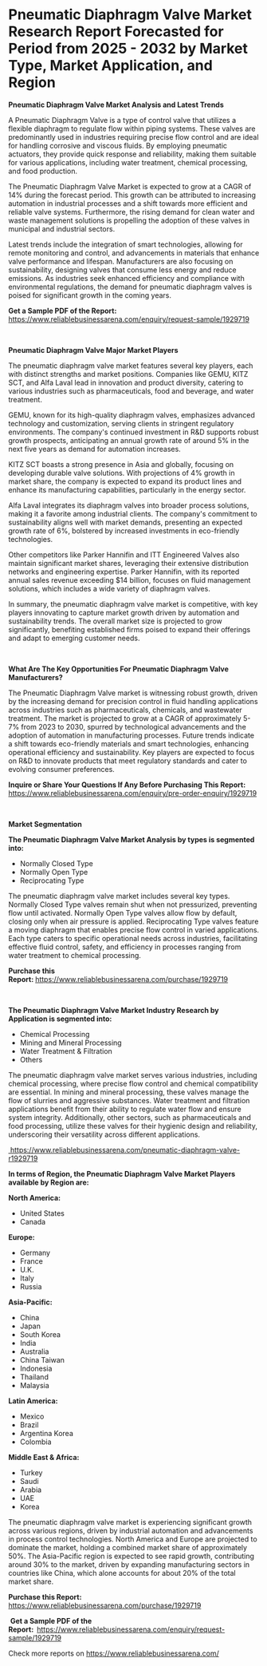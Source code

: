 <p><h1>Pneumatic Diaphragm Valve Market Research Report Forecasted for Period from 2025 -  2032 by Market Type, Market Application, and Region</h1></p><p><strong>Pneumatic Diaphragm Valve Market Analysis and Latest Trends</strong></p>
<p><p>A Pneumatic Diaphragm Valve is a type of control valve that utilizes a flexible diaphragm to regulate flow within piping systems. These valves are predominantly used in industries requiring precise flow control and are ideal for handling corrosive and viscous fluids. By employing pneumatic actuators, they provide quick response and reliability, making them suitable for various applications, including water treatment, chemical processing, and food production.</p><p>The Pneumatic Diaphragm Valve Market is expected to grow at a CAGR of 14% during the forecast period. This growth can be attributed to increasing automation in industrial processes and a shift towards more efficient and reliable valve systems. Furthermore, the rising demand for clean water and waste management solutions is propelling the adoption of these valves in municipal and industrial sectors.</p><p>Latest trends include the integration of smart technologies, allowing for remote monitoring and control, and advancements in materials that enhance valve performance and lifespan. Manufacturers are also focusing on sustainability, designing valves that consume less energy and reduce emissions. As industries seek enhanced efficiency and compliance with environmental regulations, the demand for pneumatic diaphragm valves is poised for significant growth in the coming years.</p></p>
<p><strong>Get a Sample PDF of the Report:&nbsp;</strong> <a href="https://www.reliablebusinessarena.com/enquiry/request-sample/1929719?utm_campaign=3535&utm_medium=2&utm_source=Github&utm_content=ia&utm_term=29032025&utm_id=pneumatic-diaphragm-valve">https://www.reliablebusinessarena.com/enquiry/request-sample/1929719</a></p>
<p>&nbsp;</p>
<p><strong>Pneumatic Diaphragm Valve Major Market Players</strong></p>
<p><p>The pneumatic diaphragm valve market features several key players, each with distinct strengths and market positions. Companies like GEMU, KITZ SCT, and Alfa Laval lead in innovation and product diversity, catering to various industries such as pharmaceuticals, food and beverage, and water treatment.</p><p>GEMU, known for its high-quality diaphragm valves, emphasizes advanced technology and customization, serving clients in stringent regulatory environments. The company's continued investment in R&D supports robust growth prospects, anticipating an annual growth rate of around 5% in the next five years as demand for automation increases.</p><p>KITZ SCT boasts a strong presence in Asia and globally, focusing on developing durable valve solutions. With projections of 4% growth in market share, the company is expected to expand its product lines and enhance its manufacturing capabilities, particularly in the energy sector.</p><p>Alfa Laval integrates its diaphragm valves into broader process solutions, making it a favorite among industrial clients. The company's commitment to sustainability aligns well with market demands, presenting an expected growth rate of 6%, bolstered by increased investments in eco-friendly technologies.</p><p>Other competitors like Parker Hannifin and ITT Engineered Valves also maintain significant market shares, leveraging their extensive distribution networks and engineering expertise. Parker Hannifin, with its reported annual sales revenue exceeding $14 billion, focuses on fluid management solutions, which includes a wide variety of diaphragm valves.</p><p>In summary, the pneumatic diaphragm valve market is competitive, with key players innovating to capture market growth driven by automation and sustainability trends. The overall market size is projected to grow significantly, benefiting established firms poised to expand their offerings and adapt to emerging customer needs.</p></p>
<p>&nbsp;</p>
<p><strong>What Are The Key Opportunities For Pneumatic Diaphragm Valve Manufacturers?</strong></p>
<p><p>The Pneumatic Diaphragm Valve market is witnessing robust growth, driven by the increasing demand for precision control in fluid handling applications across industries such as pharmaceuticals, chemicals, and wastewater treatment. The market is projected to grow at a CAGR of approximately 5-7% from 2023 to 2030, spurred by technological advancements and the adoption of automation in manufacturing processes. Future trends indicate a shift towards eco-friendly materials and smart technologies, enhancing operational efficiency and sustainability. Key players are expected to focus on R&D to innovate products that meet regulatory standards and cater to evolving consumer preferences.</p></p>
<p><strong>Inquire or Share Your Questions If Any Before Purchasing This Report:</strong> <a href="https://www.reliablebusinessarena.com/enquiry/pre-order-enquiry/1929719?utm_campaign=3535&utm_medium=2&utm_source=Github&utm_content=ia&utm_term=29032025&utm_id=pneumatic-diaphragm-valve">https://www.reliablebusinessarena.com/enquiry/pre-order-enquiry/1929719</a></p>
<p>&nbsp;</p>
<p><strong>Market Segmentation</strong></p>
<p><strong>The Pneumatic Diaphragm Valve Market Analysis by types is segmented into:</strong></p>
<p><ul><li>Normally Closed Type</li><li>Normally Open Type</li><li>Reciprocating Type</li></ul></p>
<p><p>The pneumatic diaphragm valve market includes several key types. Normally Closed Type valves remain shut when not pressurized, preventing flow until activated. Normally Open Type valves allow flow by default, closing only when air pressure is applied. Reciprocating Type valves feature a moving diaphragm that enables precise flow control in varied applications. Each type caters to specific operational needs across industries, facilitating effective fluid control, safety, and efficiency in processes ranging from water treatment to chemical processing.</p></p>
<p><strong>Purchase this Report:&nbsp;</strong><a href="https://www.reliablebusinessarena.com/purchase/1929719?utm_campaign=3535&utm_medium=2&utm_source=Github&utm_content=ia&utm_term=29032025&utm_id=pneumatic-diaphragm-valve">https://www.reliablebusinessarena.com/purchase/1929719</a></p>
<p>&nbsp;</p>
<p><strong>The Pneumatic Diaphragm Valve Market Industry Research by Application is segmented into:</strong></p>
<p><ul><li>Chemical Processing</li><li>Mining and Mineral Processing</li><li>Water Treatment & Filtration</li><li>Others</li></ul></p>
<p><p>The pneumatic diaphragm valve market serves various industries, including chemical processing, where precise flow control and chemical compatibility are essential. In mining and mineral processing, these valves manage the flow of slurries and aggressive substances. Water treatment and filtration applications benefit from their ability to regulate water flow and ensure system integrity. Additionally, other sectors, such as pharmaceuticals and food processing, utilize these valves for their hygienic design and reliability, underscoring their versatility across different applications.</p></p>
<p><a href="https://www.reliablebusinessarena.com/pneumatic-diaphragm-valve-r1929719?utm_campaign=3535&utm_medium=2&utm_source=Github&utm_content=ia&utm_term=29032025&utm_id=pneumatic-diaphragm-valve">&nbsp;https://www.reliablebusinessarena.com/pneumatic-diaphragm-valve-r1929719</a></p>
<p><strong>In terms of Region, the Pneumatic Diaphragm Valve Market Players available by Region are:</strong></p>
<p>
    <p> <strong> North America: </strong>
        <ul>
            <li>United States</li>
            <li>Canada</li>
        </ul>
        </p> 
    <p> <strong> Europe: </strong>
        <ul>
            <li>Germany</li>
            <li>France</li>
            <li>U.K.</li>
            <li>Italy</li>
            <li>Russia</li>
        </ul>
        </p> 
    <p> <strong> Asia-Pacific: </strong>
        <ul>
            <li>China</li>
            <li>Japan</li>
            <li>South Korea</li>
            <li>India</li>
            <li>Australia</li>
            <li>China Taiwan</li>
            <li>Indonesia</li>
            <li>Thailand</li>
            <li>Malaysia</li>
        </ul>
        </p> 
    <p> <strong> Latin America: </strong>
        <ul>
            <li>Mexico</li>
            <li>Brazil</li>
            <li>Argentina Korea</li>
            <li>Colombia</li>
        </ul>
        </p> 
    <p> <strong> Middle East & Africa: </strong>
        <ul>
            <li>Turkey</li>
            <li>Saudi</li>
            <li>Arabia</li>
            <li>UAE</li>
            <li>Korea</li>
        </ul>
    </p>
    </p>
<p><p>The pneumatic diaphragm valve market is experiencing significant growth across various regions, driven by industrial automation and advancements in process control technologies. North America and Europe are projected to dominate the market, holding a combined market share of approximately 50%. The Asia-Pacific region is expected to see rapid growth, contributing around 30% to the market, driven by expanding manufacturing sectors in countries like China, which alone accounts for about 20% of the total market share.</p></p>
<p><strong>Purchase this Report: </strong><a href="https://www.reliablebusinessarena.com/purchase/1929719?utm_campaign=3535&utm_medium=2&utm_source=Github&utm_content=ia&utm_term=29032025&utm_id=pneumatic-diaphragm-valve">https://www.reliablebusinessarena.com/purchase/1929719</a></p>
<p>&nbsp;<strong>Get a Sample PDF of the Report:&nbsp;&nbsp;</strong><a href="https://www.reliablebusinessarena.com/enquiry/request-sample/1929719?utm_campaign=3535&utm_medium=2&utm_source=Github&utm_content=ia&utm_term=29032025&utm_id=pneumatic-diaphragm-valve">https://www.reliablebusinessarena.com/enquiry/request-sample/1929719</a></p>
<p><strong></strong></p>
<p>Check more reports on <a href="https://www.reliablebusinessarena.com/?utm_campaign=3535&utm_medium=2&utm_source=Github&utm_content=ia&utm_term=29032025&utm_id=pneumatic-diaphragm-valve">https://www.reliablebusinessarena.com/</a></p>